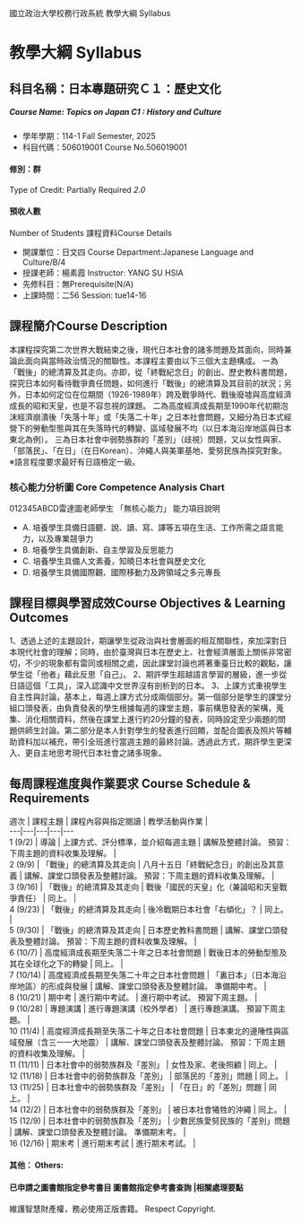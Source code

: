 國立政治大學校務行政系統 教學大綱 Syllabus
# 教學大綱 Syllabus
##  科目名稱：日本專題研究Ｃ１：歷史文化
#####  Course Name: Topics on Japan C1 : History and Culture
  * 學年學期：114-1 Fall Semester, 2025 
  * 科目代碼：506019001 Course No.506019001
#### 修別：群
Type of Credit: Partially Required 
_2.0_
#### 預收人數
Number of Students
課程資料Course Details
  * 開課單位：日文四 Course Department:Japanese Language and Culture/B/4 
  * 授課老師：楊素霞 Instructor: YANG SU HSIA 
  * 先修科目：無Prerequisite(N/A)
  * 上課時間：二56 Session: tue14-16
##  課程簡介Course Description
本課程探究第二次世界大戰結束之後，現代日本社會的諸多問題及其面向，同時兼論此面向與當時政治情況的關聯性。本課程主要由以下三個大主題構成。
一為「戰後」的總清算及其走向。亦即，從「終戰紀念日」的創出、歷史教科書問題，探究日本如何看待戰爭責任問題，如何進行「戰後」的總清算及其目前的狀況；另外，日本如何定位在位期間（1926-1989年）跨及戰爭時代、戰後廢墟與高度經濟成長的昭和天皇，也是不容忽視的課題。
二為高度經濟成長期至1990年代初期泡沫經濟崩潰後「失落十年」或「失落二十年」之日本社會問題，又細分為日本式經營下的勞動型態與其在失落時代的轉變、區域發展不均（以日本海沿岸地區與日本東北為例）。
三為日本社會中弱勢族群的「差別」（歧視）問題，又以女性與家、「部落民」、「在日」（在日Korean）、沖繩人與美軍基地、愛努民族為探究對象。
※語言程度要求最好有日語檢定一級。
###  核心能力分析圖 Core Competence Analysis Chart
012345ABCD雷達圖老師學生
「無核心能力」 
能力項目說明
  * A. 培養學生具備日語聽、說、讀、寫、譯等五項在生活、工作所需之語言能力，以及專業競爭力
  * B. 培養學生具備創新、自主學習及反思能力
  * C. 培養學生具備人文素養，知曉日本社會與歷史文化
  * D. 培養學生具備國際觀、國際移動力及跨領域之多元專長
##  課程目標與學習成效Course Objectives & Learning Outcomes 
1、透過上述的主題設計，期讓學生從政治與社會層面的相互關聯性，來加深對日本現代社會的理解；同時，由於臺灣與日本在歷史上、社會經濟層面上關係非常密切，不少的現象都有雷同或相關之處，因此課堂討論也將著重臺日比較的觀點，讓學生從「他者」藉此反思「自己」。
2、期許學生超越語言學習的層級，進一步從日語這個「工具」，深入認識中文世界沒有剖析到的日本。
3、上課方式重視學生自主性與討論，基本上，每週上課方式分成兩個部分。第一個部分是學生的課堂分組口頭發表，由負責發表的學生根據每週的課堂主題，事前構思發表的架構，蒐集、消化相關資料，然後在課堂上進行約20分鐘的發表，同時設定至少兩題的問題供師生討論。第二部分是本人針對學生的發表進行回饋，並配合圖表及照片等輔助資料加以補充，帶引全班進行當週主題的最終討論。透過此方式，期許學生更深入、更自主地思考現代日本社會之諸多現象。
##  每周課程進度與作業要求 Course Schedule & Requirements
週次 |  課程主題 |  課程內容與指定閱讀 |  教學活動與作業 |   
---|---|---|---|---  
1 (9/2) |  導論 |  上課方式、評分標準，並介紹每週主題 |  講解及整體討論。 預習：下周主題的資料收集及理解。 |   
2 (9/9) |  「戰後」的總清算及其走向 |  八月十五日「終戰紀念日」的創出及其意義 |  講解、課堂口頭發表及整體討論。 預習：下周主題的資料收集及理解。 |   
3 (9/16) |  「戰後」的總清算及其走向 |  戰後「國民的天皇」化（兼論昭和天皇戰爭責任） |  同上。 |   
4 (9/23) |  「戰後」的總清算及其走向 |  後冷戰期日本社會「右傾化」？ |  同上。 |   
5 (9/30) |  「戰後」的總清算及其走向 |  日本歷史教科書問題 |  講解、課堂口頭發表及整體討論。 預習：下周主題的資料收集及理解。 |   
6 (10/7) |  高度經濟成長期至失落二十年之日本社會問題 |  戰後日本的勞動型態及其在全球化之下的轉變 |  同上。 |   
7 (10/14) |  高度經濟成長期至失落二十年之日本社會問題 |  「裏日本」（日本海沿岸地區）的形成與發展 |  講解、課堂口頭發表及整體討論。 準備期中考。 |   
8 (10/21) |  期中考 |  進行期中考試。 |  進行期中考試。 預習下周主題。 |   
9 (10/28) |  專題演講 |  進行專題演講（校外學者）  |  進行專題演講。 預習下周主題。 |   
10 (11/4) |  高度經濟成長期至失落二十年之日本社會問題 |  日本東北的邊陲性與區域發展（含三一一大地震） |  講解、課堂口頭發表及整體討論。 預習：下周主題的資料收集及理解。 |   
11 (11/11) |  日本社會中的弱勢族群及「差別」 |  女性及家、老後照顧 |  同上。 |   
12 (11/18) |  日本社會中的弱勢族群及「差別」 |  部落民的「差別」問題 |  同上。 |   
13 (11/25) |  日本社會中的弱勢族群及「差別」 |  「在日」的「差別」問題 |  同上。 |   
14 (12/2) |  日本社會中的弱勢族群及「差別」 |  被日本社會犧牲的沖繩 |  同上。 |   
15 (12/9) |  日本社會中的弱勢族群及「差別」 |  少數民族愛努民族的「差別」問題 |  講解、課堂口頭發表及整體討論。 準備期末考。 |   
16 (12/16) |  期末考 |  進行期末考試 |  進行期末考試。 |   
####  其他： Others:
####  已申請之圖書館指定參考書目  圖書館指定參考書查詢 |相關處理要點
維護智慧財產權，務必使用正版書籍。 Respect Copyright.